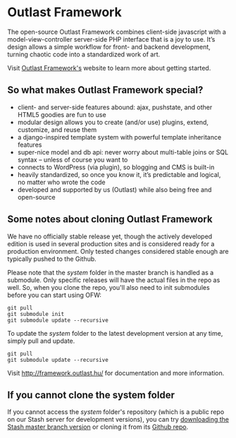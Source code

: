 Outlast Framework
=================

The open-source Outlast Framework combines client-side javascript with a model-view-controller server-side PHP interface that is a joy to use. It’s design allows a simple workflow for front- and backend development, turning chaotic code into a standardized work of art.

Visit [Outlast Framework's](http://framework.outlast.hu/) website to learn more about getting started.

So what makes Outlast Framework special?
----------------------------------------
 - client- and server-side features abound: ajax, pushstate, and other HTML5 goodies are fun to use
 - modular design allows you to create (and/or use) plugins, extend, customize, and reuse them
 - a django-inspired template system with powerful template inheritance features
 - super-nice model and db api: never worry about multi-table joins or SQL syntax – unless of course you want to
 - connects to WordPress (via plugin), so blogging and CMS is built-in
 - heavily standardized, so once you know it, it’s predictable and logical, no matter who wrote the code
 - developed and supported by us (Outlast) while also being free and open-source

Some notes about cloning Outlast Framework
-------------------------------------------
We have no officially stable release yet, though the actively developed edition is used in several production sites and is considered ready for a production environment. Only tested changes considered stable enough are typically pushed to the Github.

Please note that the *system* folder in the master branch is handled as a submodule. Only specific releases will have the actual files in the repo as well. So, when you clone the repo, you'll also need to init submodules before you can start using OFW:

	git pull
	git submodule init
    git submodule update --recursive

To update the *system* folder to the latest development version at any time, simply pull and update.

	git pull
    git submodule update --recursive

Visit http://framework.outlast.hu/ for documentation and more information.

If you cannot clone the system folder
-------------------------------------
If you cannot access the *system* folder's repository (which is a public repo on our Stash server for development versions), you can try [downloading the Stash master branch version](https://develop.outlast.hu/stash/plugins/servlet/archive/projects/OFW/repos/outlast-framework-system?at=refs%2Fheads%2Fmaster) or cloning it from its [Github repo](https://github.com/outlast/outlast-framework-system).